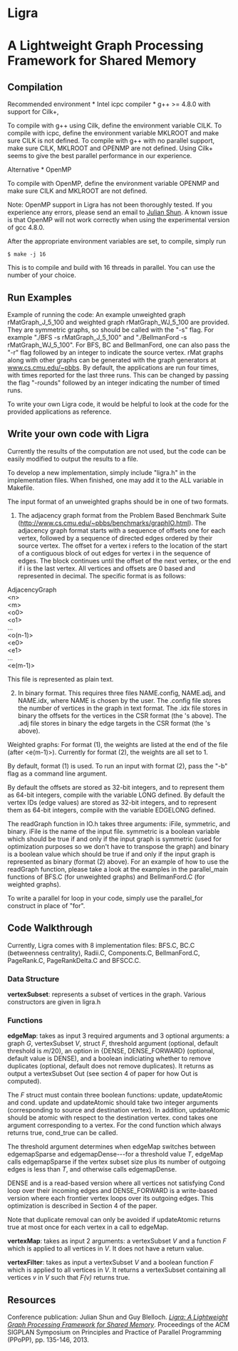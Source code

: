 Ligra
===========================
A Lightweight Graph Processing Framework for Shared Memory
======================

Compilation
--------

Recommended environment
	* Intel icpc compiler
	* g++ &gt;= 4.8.0 with support for Cilk+, 

To compile with g++ using Cilk, define the environment variable CILK. To
compile with icpc, define the environment variable MKLROOT and make sure CILK
is not defined. To compile with g++ with no parallel support, make sure CILK,
MKLROOT and OPENMP are not defined. Using Cilk+ seems to give the best parallel
performance in our experience.
 

Alternative
	* OpenMP

To compile with OpenMP, define the environment variable OPENMP and make sure
CILK and MKLROOT are not defined. 

Note: OpenMP support in Ligra has not been thoroughly tested. If you
experience any errors, please send an email to [Julian
Shun](mailto:jshun@cs.cmu.edu). A known issue is that OpenMP will not work
correctly when using the experimental version of gcc 4.8.0.

After the appropriate environment variables are set, to compile, simply run 

```
$ make -j 16 
```

This is to compile and build with 16 threads in parallel. You can use the
number of your choice.

Run Examples
-------
Example of running the code: An example unweighted graph
rMatGraph_J_5_100 and weighted graph rMatGraph_WJ_5_100 are
provided. They are symmetric graphs, so should be called with the "-s"
flag. For example "./BFS -s rMatGraph_J_5_100" and "./BellmanFord -s
rMatGraph_WJ_5_100". For BFS, BC and BellmanFord, one can also pass
the "-r" flag followed by an integer to indicate the source vertex.
rMat graphs along with other graphs can be generated with the graph
generators at www.cs.cmu.edu/~pbbs. By default, the applications are
run four times, with times reported for the last three runs. This can
be changed by passing the flag "-rounds" followed by an integer
indicating the number of timed runs.

To write your own Ligra code, it would be helpful to look at the code
for the provided applications as reference.


Write your own code with Ligra
-------
Currently the results of the computation are
not used, but the code can be easily modified to output the results to
a file.

To develop a new implementation, simply include "ligra.h" in the
implementation files. When finished, one may add it to the ALL
variable in Makefile.

The input format of an unweighted graphs should be in one of two
formats.

1) The adjacency graph format from the Problem Based Benchmark Suite
 (http://www.cs.cmu.edu/~pbbs/benchmarks/graphIO.html). The adjacency
 graph format starts with a sequence of offsets one for each vertex,
 followed by a sequence of directed edges ordered by their source
 vertex. The offset for a vertex i refers to the location of the start
 of a contiguous block of out edges for vertex i in the sequence of
 edges. The block continues until the offset of the next vertex, or
 the end if i is the last vertex. All vertices and offsets are 0 based
 and represented in decimal. The specific format is as follows:

AdjacencyGraph  
&lt;n>  
&lt;m>  
&lt;o0>  
&lt;o1>  
...  
&lt;o(n-1)>  
&lt;e0>  
&lt;e1>  
...  
&lt;e(m-1)>  

This file is represented as plain text.

2) In binary format. This requires three files NAME.config, NAME.adj,
and NAME.idx, where NAME is chosen by the user. The .config file
stores the number of vertices in the graph in text format. The .idx
file stores in binary the offsets for the vertices in the CSR format
(the <o>'s above). The .adj file stores in binary the edge targets in
the CSR format (the <e>'s above).

Weighted graphs: For format (1), the weights are listed at the end of
the file (after &lt;e(m-1)>). Currently for format (2), the weights are
all set to 1.

By default, format (1) is used. To run an input with format (2), pass
the "-b" flag as a command line argument.

By default the offsets are stored as 32-bit integers, and to represent
them as 64-bit integers, compile with the variable LONG defined. By
default the vertex IDs (edge values) are stored as 32-bit integers,
and to represent them as 64-bit integers, compile with the variable
EDGELONG defined.

The readGraph function in IO.h takes three arguments: iFile,
symmetric, and binary. iFile is the name of the input file. symmetric
is a boolean variable which should be true if and only if the input
graph is symmetric (used for optimization purposes so we don't have to
transpose the graph) and binary is a boolean value which should be
true if and only if the input graph is represented as binary (format
(2) above). For an example of how to use the readGraph function,
please take a look at the examples in the parallel_main functions of
BFS.C (for unweighted graphs) and BellmanFord.C (for weighted graphs).

To write a parallel for loop in your code, simply use the parallel_for
construct in place of "for".

Code Walkthrough
---------
Currently, Ligra comes with 8 implementation files:
BFS.C, BC.C (betweenness centrality), Radii.C, Components.C,
BellmanFord.C, PageRank.C, PageRankDelta.C and BFSCC.C. 


### Data Structure

**vertexSubset**: represents a subset of vertices in the graph. Various constructors are given in
ligra.h

### Functions

**edgeMap**: takes as input 3 required arguments and 3 optional arguments:
a graph *G*, vertexSubset *V*, struct *F*, threshold argument
(optional, default threshold is *m*/20), an option in {DENSE,
DENSE_FORWARD} (optional, default value is DENSE), and a boolean
indiciating whether to remove duplicates (optional, default does not
remove duplicates). It returns as output a vertexSubset Out
(see section 4 of paper for how Out is computed).

The *F* struct must contain three boolean functions: update,
updateAtomic and cond.  update and updateAtomic should take two
integer arguments (corresponding to source and destination vertex). In
addition, updateAtomic should be atomic with respect to the
destination vertex. cond takes one argument corresponding to a vertex.
For the cond function which always returns true, cond_true can be
called.

The threshold argument determines when edgeMap switches between
edgemapSparse and edgemapDense---for a threshold value *T*, edgeMap
calls edgemapSparse if the vertex subset size plus its number of
outgoing edges is less than *T*, and otherwise calls edgemapDense.

DENSE and is a read-based version where all vertices not satisfying
Cond loop over their incoming edges and DENSE_FORWARD is a write-based
version where each frontier vertex loops over its outgoing edges. This
optimization is described in Section 4 of the paper.

Note that duplicate removal can only be avoided if updateAtomic
returns true at most once for each vertex in a call to edgeMap.

**vertexMap**: takes as input 2 arguments: a vertexSubset *V* and
a function *F* which is applied to all vertices in *V*. It does not have a
return value.

**vertexFilter**: takes as input a vertexSubset *V* and a boolean
function *F* which is applied to all vertices in *V*. It returns a
vertexSubset containing all vertices *v* in *V* such that *F(v)*
returns true.


Resources  
-------- 

Conference publication: Julian Shun and Guy Blelloch. [*Ligra: A
Lightweight Graph Processing Framework for Shared Memory*](http://www.cs.cmu.edu/~jshun/ligra.pdf). Proceedings
of the ACM SIGPLAN Symposium on Principles and Practice of Parallel
Programming (PPoPP), pp. 135-146, 2013.
